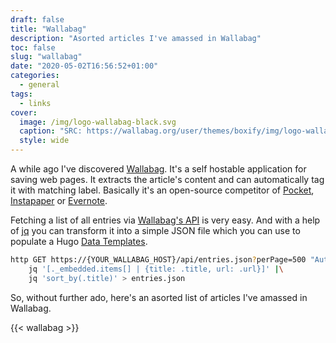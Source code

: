 ```yaml
---
draft: false
title: "Wallabag"
description: "Asorted articles I've amassed in Wallabag"
toc: false
slug: "wallabag"
date: "2020-05-02T16:56:52+01:00"
categories:
  - general
tags:
  - links
cover:
  image: /img/logo-wallabag-black.svg
  caption: "SRC: https://wallabag.org/user/themes/boxify/img/logo-wallabag-black.svg"
  style: wide
---
```


A while ago I've discovered [Wallabag](https://wallabag.org/en). It's a self 
hostable application for saving web pages. 
It extracts the article's content and can automatically tag it with matching
label.
Basically it's an open-source competitor of [Pocket](https://getpocket.com/), 
[Instapaper](https://www.instapaper.com/) or [Evernote](https://evernote.com/).

Fetching a list of all entries via [Wallabag's API](https://app.wallabag.it/api/doc#get--api-entries.{_format}) is very easy.
And with a help of [jq](https://stedolan.github.io/jq/) you can transform it
into a simple JSON file which you can use to populate a Hugo [Data Templates](https://gohugo.io/templates/data-templates/).

```bash
http GET https://{YOUR_WALLABAG_HOST}/api/entries.json?perPage=500 "Authorization:Bearer {API_TOKEN}" |\
    jq '[._embedded.items[] | {title: .title, url: .url}]' |\
    jq 'sort_by(.title)' > entries.json
```

So, without further ado, here's an asorted list of articles I've amassed in Wallabag.


{{< wallabag >}}

